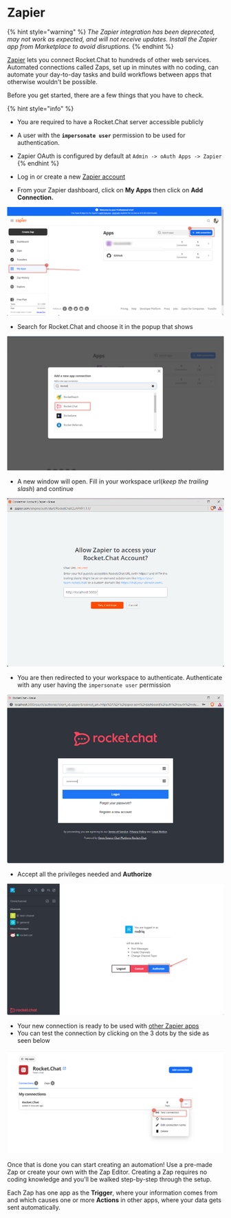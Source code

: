 # Zapier

{% hint style="warning" %}
_The Zapier integration has been deprecated, may not work as expected, and will not receive updates. Install the Zapier app from Marketplace to avoid disruptions._
{% endhint %}

[Zapier](https://zapier.com/zapbook/RocketChat/) lets you connect Rocket.Chat to hundreds of other web services. Automated connections called Zaps, set up in minutes with no coding, can automate your day-to-day tasks and build workflows between apps that otherwise wouldn't be possible.

Before you get started, there are a few things that you have to check.

{% hint style="info" %}
* You are required to have a Rocket.Chat server accessible publicly
* A user with the **`impersonate user`** permission to be used for authentication.
* Zapier OAuth is configured by default at `Admin -> oAuth Apps -> Zapier`
{% endhint %}

* Log in or create a new [Zapier account](https://zapier.com)
* From your Zapier dashboard, click on **My Apps** then click on **Add Connection.**

![](<../../../.gitbook/assets/image (693).png>)

* Search for Rocket.Chat and choose it in the popup that shows

![](<../../../.gitbook/assets/image (679) (1).png>)

* A new window will open. Fill in your workspace url(_keep the trailing slash_) and continue

![](<../../../.gitbook/assets/image (643).png>)

* You are then redirected to your workspace to authenticate. Authenticate with any user having the `impersonate user` permission

![](<../../../.gitbook/assets/image (668) (1).png>)

* Accept all the privileges needed and **Authorize**

![](<../../../.gitbook/assets/image (657).png>)

* Your new connection is ready to be used with [other Zapier apps](https://zapier.com/apps/rocketchat/integrations)
* You can test the connection by clicking on the 3 dots by the side as seen below

![](<../../../.gitbook/assets/image (696).png>)

Once that is done you can start creating an automation! Use a pre-made Zap or create your own with the Zap Editor. Creating a Zap requires no coding knowledge and you'll be walked step-by-step through the setup.

Each Zap has one app as the **Trigger**, where your information comes from and which causes one or more **Actions** in other apps, where your data gets sent automatically.
